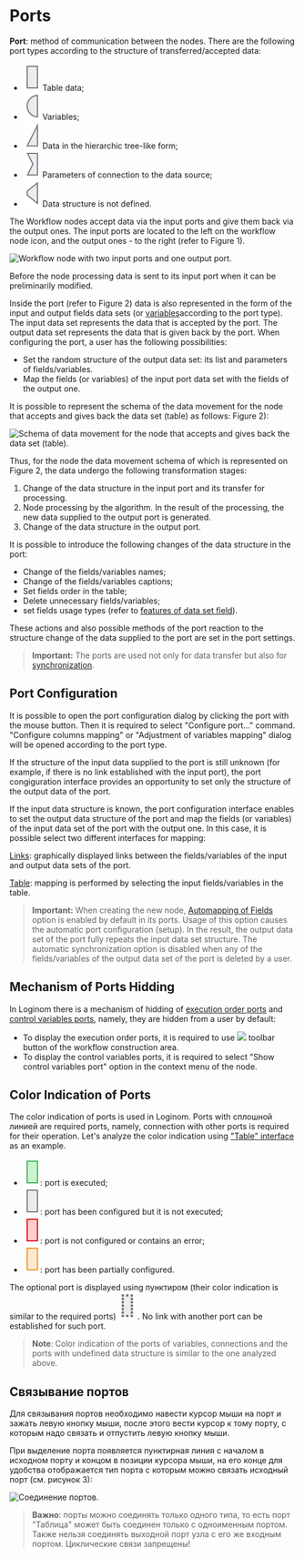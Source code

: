 # Ports

**Port**: method of communication between the nodes. There are the following port types according to the structure of transferred/accepted data:

* ![ ](../../images/icons/app/node/ports/inputs/table_inactive.svg) Table data;
* ![ ](../../images/icons/app/node/ports/inputs/variable_inactive.svg) Variables;
* ![ ](../../images/icons/app/node/ports/inputs/tree_inactive.svg) Data in the hierarchic tree-like form;
* ![ ](../../images/icons/app/node/ports/inputs/link_inactive.svg) Parameters of connection to the data source;
* ![ ](../../images/icons/app/node/ports/inputs/model_inactive.svg) Data structure is not defined.

The Workflow nodes accept data via the input ports and give them back via the output ones. The input ports are located to the left on the workflow node icon, and the output ones - to the right (refer to Figure 1).

![Workflow node with two input ports and one output port.](ports-1.png)

Before the node processing data is sent to its input port when it can be preliminarily modified.

Inside the port (refer to Figure 2) data is also represented in the form of the input and output fields data sets (or [variables](../variables/README.md)according to the port type). The input data set represents the data that is accepted by the port. The output data set represents the data that is given back by the port. When configuring the port, a user has the following possibilities:

* Set the random structure of the output data set: its list and parameters of fields/variables.
* Map the fields (or variables) of the input port data set with the fields of the output one.

It is possible to represent the schema of the data movement for the node that accepts and gives back the data set (table) as follows: Figure 2):

![Schema of data movement for the node that accepts and gives back the data set (table).](ports-2.svg)

Thus, for the node the data movement schema of which is represented on Figure 2, the data undergo the following transformation stages:

1. Change of the data structure in the input port and its transfer for processing.
1. Node processing by the algorithm. In the result of the processing, the new data supplied to the output port is generated.
1. Change of the data structure in the output port.

It is possible to introduce the following changes of the data structure in the port:

* Change of the fields/variables names;
* Change of the fields/variables captions;
* Set fields order in the table;
* Delete unnecessary fields/variables;
* set fields usage types (refer to [features of data set field](../../data/datasetfieldoptions.md)).

These actions and also possible methods of the port reaction to the structure change of the data supplied to the port are set in the port settings.

> **Important:** The ports are used not only for data transfer but also for [synchronization](../ports/field-synchronization.md).

## Port Configuration

It is possible to open the port configuration dialog by clicking the port with the mouse button. Then it is required to select "Configure port..." command. "Configure columns mapping" or "Adjustment of variables mapping" dialog will be opened according to the port type.

If the structure of the input data supplied to the port is still unknown (for example, if there is no link established with the input port), the port congiguration interface provides an opportunity to set only the structure of the output data of the port.

If the input data structure is known, the port configuration interface enables to set the output data structure of the port and map the fields (or variables) of the input data set of the port with the output one. In this case, it is possible select two different interfaces for mapping:

[Links](../ports/interface-relations.md): graphically displayed links between the fields/variables of the input and output data sets of the port. 

[Table](../ports/interface-table.md): mapping is performed by selecting the input fields/variables in the table.

> **Important:** When creating the new node, [Automapping of Fields](../ports/field-synchronization.md) option is enabled by default in its ports. Usage of this option causes the automatic port configuration (setup). In the result, the output data set of the port fully repeats the input data set structure. The automatic synchronization option is disabled when any of the fields/variables of the output data set of the port is deleted by a user.

## Mechanism of Ports Hidding

In Loginom there is a mechanism of hidding of [execution order ports](../ports/service-ports.md) and [control variables ports](../variables/control-variables.md), namely, they are hidden from a user by default:

* To display the execution order ports, it is required to use ![ ](../../images/icons/toolbar-controls/order_default.svg) toolbar button of the workflow construction area.
* To display the control variables ports, it is required to select "Show control variables port" option in the context menu of the node.

## Color Indication of Ports

The color indication of ports is used in Loginom. Ports with сплошной линией are required ports, namely, connection with other ports is required for their operation. Let's analyze the color indication using ["Table" interface](./interface-table.md) as an example.

* ![ ](../../images/icons/app/node/ports/inputs/table_active.svg): port is executed;
* ![ ](../../images/icons/app/node/ports/inputs/table_inactive.svg): port has been configured but it is not executed;
* ![ ](../../images/icons/app/node/ports/inputs/table_error.svg): port is not configured or contains an error;
* ![ ](../../images/icons/app/node/ports/inputs/table_warning.svg): port has been partially configured.

The optional port is displayed using пунктиром (their color indication is similar to the required ports)
![ ](../../images/icons/app/node/ports/inputs-optional/table_inactive.svg)
. No link with another port can be established for such port.

> **Note**: Color indication of the ports of variables, connections and the ports with undefined data structure is similar to the one analyzed above.

## Связывание портов

Для связывания портов необходимо навести курсор мыши на порт и зажать левую кнопку мыши, после этого вести курсор к тому порту, с которым надо связать и отпустить левую кнопку мыши.

При выделение порта появляется пунктирная линия с началом в исходном порту и концом в позиции курсора мыши, на его конце для удобства отображается тип порта с которым можно связать исходный порт (см. рисунок 3):

![Соединение портов.](ports-3.png)

> **Важно**: порты можно соединять только одного типа, то есть порт "Таблица" может быть соединен только с одноименным портом. Также нельзя соединять выходной порт узла с его же входным портом. Циклические связи запрещены!
